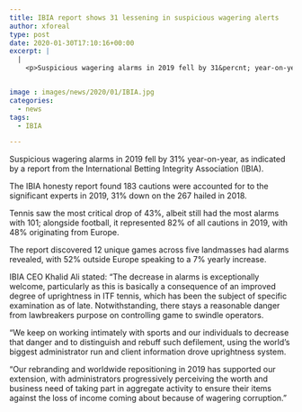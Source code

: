 ```yaml
---
title: IBIA report shows 31 lessening in suspicious wagering alerts
author: xforeal 
type: post
date: 2020-01-30T17:10:16+00:00
excerpt: |
  |
    <p>Suspicious wagering alarms in 2019 fell by 31&percnt; year-on-year, as indicated by a report from the International Betting Integrity Association (IBIA) </p>


image : images/news/2020/01/IBIA.jpg
categories:
  - news
tags:
  - IBIA

---
```

Suspicious wagering alarms in 2019 fell by 31% year-on-year, as indicated by a report from the International Betting Integrity Association (IBIA).

The IBIA honesty report found 183 cautions were accounted for to the significant experts in 2019, 31% down on the 267 hailed in 2018.

Tennis saw the most critical drop of 43%, albeit still had the most alarms with 101; alongside football, it represented 82% of all cautions in 2019, with 48% originating from Europe.

The report discovered 12 unique games across five landmasses had alarms revealed, with 52% outside Europe speaking to a 7% yearly increase.

IBIA CEO Khalid Ali stated: “The decrease in alarms is exceptionally welcome, particularly as this is basically a consequence of an improved degree of uprightness in ITF tennis, which has been the subject of specific examination as of late. Notwithstanding, there stays a reasonable danger from lawbreakers purpose on controlling game to swindle operators.

“We keep on working intimately with sports and our individuals to decrease that danger and to distinguish and rebuff such defilement, using the world’s biggest administrator run and client information drove uprightness system.

“Our rebranding and worldwide repositioning in 2019 has supported our extension, with administrators progressively perceiving the worth and business need of taking part in aggregate activity to ensure their items against the loss of income coming about because of wagering corruption.”